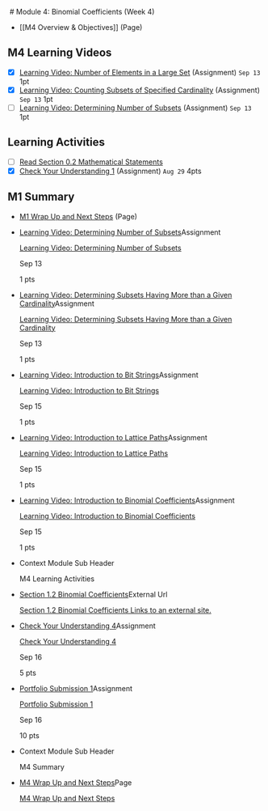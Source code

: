  # Module 4: Binomial Coefficients (Week 4)

- [[M4 Overview & Objectives]] (Page)

## M4 Learning Videos
- [x] [Learning Video: Number of Elements in a Large Set](https://csusb.instructure.com/courses/15759/modules/items/1133614 "Learning Video: Number of Elements in a Large Set") (Assignment) `Sep 13` 1pt
- [x] [Learning Video: Counting Subsets of Specified Cardinality](https://csusb.instructure.com/courses/15759/modules/items/1133613 "Learning Video: Counting Subsets of Specified Cardinality") (Assignment) `Sep 13` 1pt
- [ ] [Learning Video: Determining Number of Subsets](https://csusb.instructure.com/courses/15759/modules/items/1133611 "Learning Video: Determining Number of Subsets") (Assignment) `Sep 13` 1pt

## Learning Activities
- [ ] [Read Section 0.2 Mathematical Statements](http://discrete.openmathbooks.org/dmoi3/sec_intro-statements.html "Read Section 0.2 Mathematical Statements")
- [x] [Check Your Understanding 1](https://csusb.instructure.com/courses/15759/modules/items/1037408) (Assignment) `Aug 29` 4pts

## M1 Summary
- [M1 Wrap Up and Next Steps](https://csusb.instructure.com/courses/15759/modules/items/1037411 "M1 Wrap Up and Next Steps") (Page)
 
 
 
 
 
 
 
 

    
-   [Learning Video: Determining Number of Subsets](https://csusb.instructure.com/courses/15759/modules/items/1133611)Assignment
    
    [Learning Video: Determining Number of Subsets](https://csusb.instructure.com/courses/15759/modules/items/1133611 "Learning Video: Determining Number of Subsets")
    
    Sep 13
    
    1 pts
    
-   [Learning Video: Determining Subsets Having More than a Given Cardinality](https://csusb.instructure.com/courses/15759/modules/items/1133612)Assignment
    
    [Learning Video: Determining Subsets Having More than a Given Cardinality](https://csusb.instructure.com/courses/15759/modules/items/1133612 "Learning Video: Determining Subsets Having More than a Given Cardinality")
    
    Sep 13
    
    1 pts
    
-   [Learning Video: Introduction to Bit Strings](https://csusb.instructure.com/courses/15759/modules/items/1135052)Assignment
    
    [Learning Video: Introduction to Bit Strings](https://csusb.instructure.com/courses/15759/modules/items/1135052 "Learning Video: Introduction to Bit Strings")
    
    Sep 15
    
    1 pts
    
-   [Learning Video: Introduction to Lattice Paths](https://csusb.instructure.com/courses/15759/modules/items/1135073)Assignment
    
    [Learning Video: Introduction to Lattice Paths](https://csusb.instructure.com/courses/15759/modules/items/1135073 "Learning Video: Introduction to Lattice Paths")
    
    Sep 15
    
    1 pts
    
-   [Learning Video: Introduction to Binomial Coefficients](https://csusb.instructure.com/courses/15759/modules/items/1135072)Assignment
    
    [Learning Video: Introduction to Binomial Coefficients](https://csusb.instructure.com/courses/15759/modules/items/1135072 "Learning Video: Introduction to Binomial Coefficients")
    
    Sep 15
    
    1 pts
    
-   Context Module Sub Header
    
    M4 Learning Activities
    
-   [Section 1.2 Binomial Coefficients](https://csusb.instructure.com/courses/15759/modules/items/1037445)External Url
    
    [Section 1.2 Binomial Coefficients Links to an external site.](http://discrete.openmathbooks.org/dmoi3/sec_counting-binom.html "Section 1.2 Binomial Coefficients")
    
-   [Check Your Understanding 4](https://csusb.instructure.com/courses/15759/modules/items/1037446)Assignment
    
    [Check Your Understanding 4](https://csusb.instructure.com/courses/15759/modules/items/1037446 "Check Your Understanding 4")
    
    Sep 16
    
    5 pts
    
-   [Portfolio Submission 1](https://csusb.instructure.com/courses/15759/modules/items/1037436)Assignment
    
    [Portfolio Submission 1](https://csusb.instructure.com/courses/15759/modules/items/1037436 "Portfolio Submission 1")
    
    Sep 16
    
    10 pts
    
-   Context Module Sub Header
    
    M4 Summary
    
-   [M4 Wrap Up and Next Steps](https://csusb.instructure.com/courses/15759/modules/items/1037449)Page
    
    [M4 Wrap Up and Next Steps](https://csusb.instructure.com/courses/15759/modules/items/1037449 "M4 Wrap Up and Next Steps")